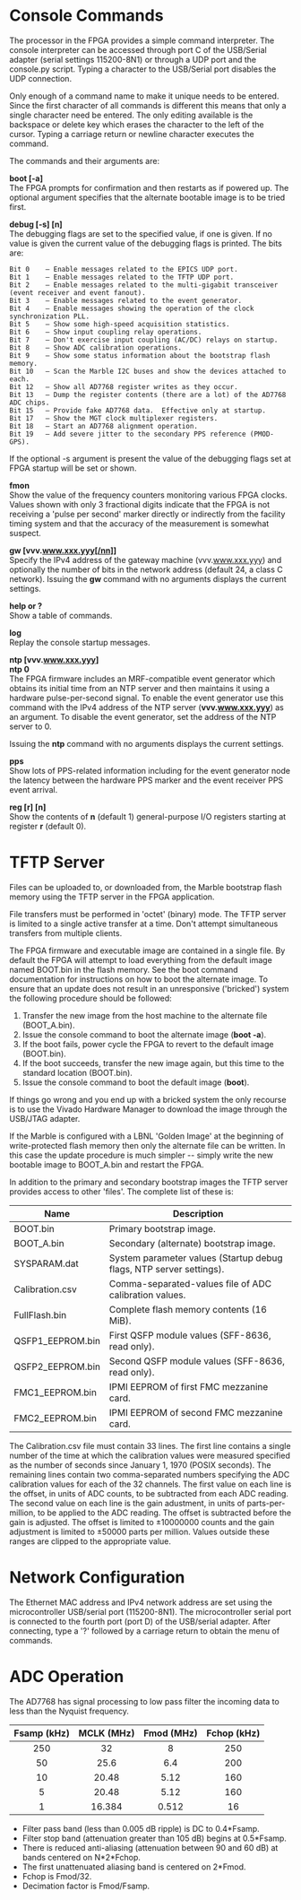 # Console Commands

The processor in the FPGA provides a simple command interpreter.  The console interpreter can be accessed through port C of the USB/Serial adapter (serial settings 115200-8N1) or through a UDP port and the console.py script.  Typing a character to the USB/Serial port disables the UDP connection.

Only enough of a command name to make it unique needs to be entered.  Since the first character of all commands is different this means that only a single character need be entered.  The only editing available is the backspace or delete key which erases the character to the left of the cursor.  Typing a carriage return or newline character executes the command.

The commands and their arguments are:

**boot [-a]**  
The FPGA prompts for confirmation and then restarts as if powered up.  The optional argument specifies that the alternate bootable image is to be tried first.

**debug [-s] [n]**  
    The debugging flags are set to the specified value, if one is given.  If no value is given the current value of the debugging flags is printed.  The bits are:

    Bit 0    — Enable messages related to the EPICS UDP port.
    Bit 1    — Enable messages related to the TFTP UDP port.
    Bit 2    — Enable messages related to the multi-gigabit transceiver (event receiver and event fanout).
    Bit 3    — Enable messages related to the event generator.
    Bit 4    — Enable messages showing the operation of the clock synchronization PLL.
    Bit 5    — Show some high-speed acquisition statistics.
    Bit 6    — Show input coupling relay operations.
    Bit 7    — Don't exercise input coupling (AC/DC) relays on startup.
    Bit 8    — Show ADC calibration operations.
    Bit 9    — Show some status information about the bootstrap flash memory.
    Bit 10   — Scan the Marble I2C buses and show the devices attached to each.
    Bit 12   – Show all AD7768 register writes as they occur.
    Bit 13   — Dump the register contents (there are a lot) of the AD7768 ADC chips.
    Bit 15   — Provide fake AD7768 data.  Effective only at startup.
    Bit 17   — Show the MGT clock multiplexer registers.
    Bit 18   — Start an AD7768 alignment operation.
    Bit 19   – Add severe jitter to the secondary PPS reference (PMOD-GPS).

If the optional -s argument is present the value of the debugging flags set at FPGA startup will be set or shown. 


**fmon**  
Show the value of the frequency counters monitoring various FPGA clocks.  Values shown with only 3 fractional digits indicate that the FPGA is not receiving a 'pulse per second' marker directly or indirectly from the facility timing system and that the accuracy of the measurement is somewhat suspect. 

**gw [vvv.www.xxx.yyy[/nn]]**  
    Specify the IPv4 address of the gateway machine (vvv.www.xxx.yyy) and optionally the number of bits in the network address (default 24, a class C network).
    Issuing the **gw** command with no arguments displays the current settings.

**help or ?**  
    Show a table of commands.

**log**  
    Replay the console startup messages.

**ntp [vvv.www.xxx.yyy]**  
**ntp 0**  
The FPGA firmware includes an MRF-compatible event generator which obtains its initial time from an NTP server and then maintains it using a hardware pulse-per-second signal. To enable the event generator use this command with the IPv4 address of the NTP server (**vvv.www.xxx.yyy**) as an argument.  To disable the event generator, set the address of the NTP server to 0.

Issuing the **ntp** command with no arguments displays the current settings. 

**pps**  
Show lots of PPS-related information including for the event generator node the latency between the hardware PPS marker and the event receiver PPS event arrival.

**reg [r] [n]**  
Show the contents of **n** (default 1) general-purpose I/O registers starting at register **r** (default 0).


# TFTP Server

Files can be uploaded to, or downloaded from, the Marble bootstrap flash memory using the TFTP server in the FPGA application.

File transfers must be performed in 'octet' (binary) mode.  The TFTP server is limited to a single active transfer at a time.  Don't attempt simultaneous transfers from multiple clients.

The FPGA firmware and executable image are contained in a single file.  By default the FPGA will attempt to load everything from the default image named BOOT.bin in the flash memory.   See the boot command documentation for instructions on how to boot the alternate image.  To ensure that an update does not result in an unresponsive ('bricked') system the following procedure should be followed:

1. Transfer the new image from the host machine to the alternate file (BOOT_A.bin).
1. Issue the console command to boot the alternate image (**boot -a**).    
1. If the boot fails, power cycle the FPGA to revert to the default image (BOOT.bin).
1. If the boot succeeds, transfer the new image again, but this time to the standard location (BOOT.bin).
1. Issue the console command to boot the default image (**boot**).

If things go wrong and you end up with a bricked system the only recourse is to use the Vivado Hardware Manager to download the image through the USB/JTAG adapter.

If the Marble is configured with a LBNL 'Golden Image' at the beginning of write-protected flash memory then only the alternate file can be written.  In this case the update procedure is much simpler -- simply write the new bootable image to BOOT_A.bin and restart the FPGA.

In addition to the primary and secondary bootstrap images the TFTP server provides access to other 'files'.  The complete list of these is:

| Name 	|   Description   |
|---|---|
| BOOT.bin  |	Primary bootstrap image. |
| BOOT_A.bin 	| Secondary (alternate) bootstrap image.
| SYSPARAM.dat |	System parameter values (Startup debug flags, NTP server settings). |
| Calibration.csv | Comma-separated-values file of ADC calibration values. |
| FullFlash.bin| 	Complete flash memory contents (16 MiB). |
| QSFP1_EEPROM.bin |	First QSFP module values (SFF-8636, read only). |
| QSFP2_EEPROM.bin| 	Second QSFP module values (SFF-8636, read only). |
| FMC1_EEPROM.bin |	IPMI EEPROM of first FMC mezzanine card. |
| FMC2_EEPROM.bin |	IPMI EEPROM of second FMC mezzanine card. |

The Calibration.csv file must contain 33 lines.  The first line contains a single number of the time at which the calibration values were measured specified as the number of seconds since January 1, 1970 (POSIX seconds).  The remaining lines contain two comma-separated numbers specifying the ADC calibration values for each of the 32 channels.  The first value on each line is the offset, in units of ADC counts, to be subtracted from each ADC reading.  The second value on each line is the gain adustment, in units of parts-per-million, to be applied to the ADC reading.  The offset is subtracted before the gain is adjusted.  The offset is limited to ±10000000 counts and the gain adjustment is limited to ±50000 parts per million.  Values outside these ranges are clipped to the appropriate value.

# Network Configuration

The Ethernet MAC address and IPv4 network address are set using the microcontroller USB/serial port (115200-8N1).  The microcontroller serial port is connected to the fourth port (port D) of the USB/serial adapter.  After connecting, type a '?' followed by a carriage return to obtain the menu of commands.

# ADC Operation
The AD7768 has signal processing to low pass filter the incoming data to less than the Nyquist frequency.

| Fsamp (kHz) | MCLK (MHz) | Fmod (MHz) | Fchop (kHz) |
|:----:|:----:|:----:|:----:|
| 250 | 32 | 8 | 250 |
| 50 | 25.6 | 6.4 | 200 |
| 10 | 20.48 | 5.12 | 160 |
| 5 | 20.48 | 5.12 | 160 |
| 1 | 16.384 | 0.512 | 16 |

* Filter pass band (less than 0.005 dB ripple) is DC to 0.4*Fsamp.
* Filter stop band (attenuation greater than 105 dB) begins at 0.5*Fsamp.
* There is reduced anti-aliasing (attenuation between 90 and 60 dB) at bands centered on N\*2*Fchop.
* The first unattenuated aliasing band is centered on 2*Fmod.
* Fchop is Fmod/32.
* Decimation factor is Fmod/Fsamp.





